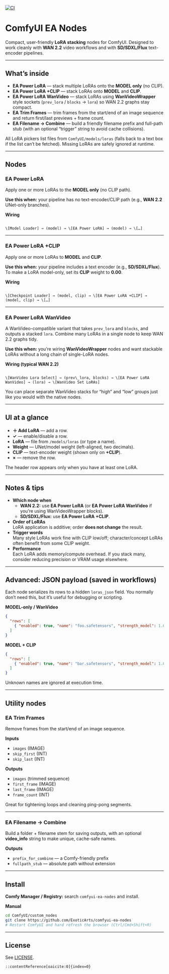 [![CI](https://img.shields.io/github/actions/workflow/status/ExoticArts/comfyui-ea-nodes/ci.yml?branch=main&label=CI)](https://github.com/ExoticArts/comfyui-ea-nodes/actions/workflows/ci.yml)

# ComfyUI EA Nodes

Compact, user-friendly **LoRA stacking** nodes for ComfyUI. Designed to work cleanly with **WAN 2.2** video workflows and with **SD/SDXL/Flux** text-encoder pipelines.

---

## What’s inside

- **EA Power LoRA** — stack multiple LoRAs onto the **MODEL only** (no CLIP).
- **EA Power LoRA +CLIP** — stack LoRAs onto **MODEL** and **CLIP**.
- **EA Power LoRA WanVideo** — stack LoRAs using **WanVideoWrapper** style sockets (`prev_lora` / `blocks` → `lora`) so WAN 2.2 graphs stay compact.
- **EA Trim Frames** — trim frames from the start/end of an image sequence and return first/last previews + frame count.
- **EA Filename → Combine** — build a friendly filename prefix and full-path stub (with an optional “trigger” string to avoid cache collisions).

All LoRA pickers list files from `ComfyUI/models/loras` (falls back to a text box if the list can’t be fetched). Missing LoRAs are safely ignored at runtime.

---

## Nodes

### EA Power LoRA

Apply one or more LoRAs to the **MODEL only** (no CLIP path).

**Use this when:** your pipeline has no text-encoder/CLIP path (e.g., **WAN 2.2** UNet-only branches).

**Wiring**
```

\[Model Loader] → (model) → \[EA Power LoRA] → (model) → \[…]

```

---

### EA Power LoRA +CLIP

Apply one or more LoRAs to **MODEL** and **CLIP**.

**Use this when:** your pipeline includes a text encoder (e.g., **SD/SDXL/Flux**).  
To make a LoRA model-only, set its **CLIP** weight to **0.00**.

**Wiring**
```

\[Checkpoint Loader] → (model, clip) → \[EA Power LoRA +CLIP] → (model, clip) → \[…]

```

---

### EA Power LoRA WanVideo

A WanVideo-compatible variant that takes `prev_lora` and `blocks`, and outputs a stacked `lora`. Combine many LoRAs in a single node to keep WAN 2.2 graphs tidy.

**Use this when:** you’re wiring **WanVideoWrapper** nodes and want stackable LoRAs without a long chain of single-LoRA nodes.

**Wiring (typical WAN 2.2)**
```

\[WanVideo Lora Select] → (prev\_lora, blocks) → \[EA Power LoRA WanVideo] → (lora) → \[WanVideo Set LoRAs]

````

You can place separate WanVideo stacks for “high” and “low” groups just like you would with the native nodes.

---

## UI at a glance

- **＋ Add LoRA** — add a row.
- **✓** — enable/disable a row.
- **LoRA** — file from `/models/loras` (or type a name).
- **Weight** — UNet/model weight (left-aligned, two decimals).
- **CLIP** — text-encoder weight (shown only on **+CLIP**).
- **×** — remove the row.

The header row appears only when you have at least one LoRA.

---

## Notes & tips

- **Which node when**
  - **WAN 2.2:** use **EA Power LoRA** (or **EA Power LoRA WanVideo** if you’re using WanVideoWrapper blocks).
  - **SD/SDXL/Flux:** use **EA Power LoRA +CLIP**.
- **Order of LoRAs**  
  LoRA application is additive; order **does not change** the result.
- **Trigger words**  
  Many style LoRAs work fine with CLIP low/off; character/concept LoRAs often benefit from some CLIP weight.
- **Performance**  
  Each LoRA adds memory/compute overhead. If you stack many, consider reducing precision or VRAM usage elsewhere.

---

## Advanced: JSON payload (saved in workflows)

Each node serializes its rows to a hidden `loras_json` field. You normally don’t need this, but it’s useful for debugging or scripting.

**MODEL-only / WanVideo**
```json
{
  "rows": [
    { "enabled": true, "name": "foo.safetensors", "strength_model": 1.00 }
  ]
}
````

**MODEL + CLIP**

```json
{
  "rows": [
    { "enabled": true, "name": "bar.safetensors", "strength_model": 1.00, "strength_clip": 1.00 }
  ]
}
```

Unknown names are ignored at execution time.

---

## Utility nodes

### EA Trim Frames

Remove frames from the start/end of an image sequence.

**Inputs**

* `images` (IMAGE)
* `skip_first` (INT)
* `skip_last` (INT)

**Outputs**

* `images` (trimmed sequence)
* `first_frame` (IMAGE)
* `last_frame` (IMAGE)
* `frame_count` (INT)

Great for tightening loops and cleaning ping-pong segments.

---

### EA Filename → Combine

Build a folder + filename stem for saving outputs, with an optional **video\_info** string to make unique, cache-safe names.

**Outputs**

* `prefix_for_combine` — a Comfy-friendly prefix
* `fullpath_stub` — absolute path without extension

---

## Install

**Comfy Manager / Registry:** search `comfyui-ea-nodes` and install.

**Manual**

```bash
cd ComfyUI/custom_nodes
git clone https://github.com/ExoticArts/comfyui-ea-nodes
# Restart ComfyUI and hard refresh the browser (Ctrl/Cmd+Shift+R)
```

---

## License

See [LICENSE](LICENSE).

```
::contentReference[oaicite:0]{index=0}
```

